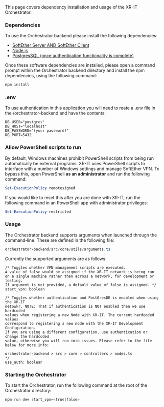 This page covers dependency installation and usage of the XR-IT Orchestrator.

### Dependencies

To use the Orchestrator backend please install the following dependencies:

- [SoftEther Server AND SoftEther Client](https://www.softether-download.com/en.aspx?product=softether)
- [Node.js](https://nodejs.org/en)
- [PostgresSQL (once authentication functionality is complete)](https://www.postgresql.org/)

Once these software dependencies are installed, please open a command prompt within the Orchestrator backend directory and install the npm dependencies, using the following command:

```bash
npm install
```

### .env

To use authentication in this application you will need to reate a .env file in the /orchestrator-backend and have the contents:
```
DB_USER="postgres"
DB_HOST="localhost"
DB_PASSWORD="(your password)"
DB_PORT=5432
```

### Allow PowerShell scripts to run

By default, Windows machines prohibit PowerShell scripts from being run automatically be external programs. XR-IT uses PowerShell scripts to interface with a number of Windows settings and manage SoftEther VPN. To bypass this, open PowerShell **as an administrator** and run the following command:

```powershell
Set-ExecutionPolicy remotesigned
```

If you would like to reset this after you are done with XR-IT, run the following command in an PowerShell app with administrator privileges:

```powershell
Set-ExecutionPolicy restricted
```

### Usage

The Orchestrator backend supports arguments when launched through the command-line. These are defined in the following file:

```powershell
orchestrator-backend/src/core/utils/arguments.ts
```

Currently the supported arguments are as follows:

```tsx
/* Toggles whether VPN management scripts are executed. 
A value of false would be assigned if the XR-IT network is being run
on a single machine rather than across a network, for development or testing.
If argument is not provided, a default value of false is assigned. */
start_vpn: boolean

/* Toggles whether authentication and PostGresDB is enabled when using the XR-IT
netowkr. NOTE: That if authentication is NOT enabled then we use hardcoded
values when registering a new Node with XR-IT. The current hardcoded values
correspond to registering a new node with the XR-IT Development Configuration.
If you are using a different configuration, use authentication or change the hardcoded
value, otherwise you will run into issues. Please refer to the file below for more info:

orchestrator-backend > src > core > controllers > nodes.ts
*/
use_auth: boolean
```

### Starting the Orchestrator

To start the Orchestrator, run the following command at the root of the Orchestrator directory:

```powershell
npm run dev start_vpn=<true|false>
```